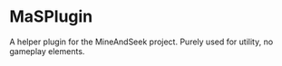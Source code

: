 # MaSPlugin
A helper plugin for the MineAndSeek project. Purely used for utility, no gameplay elements.
